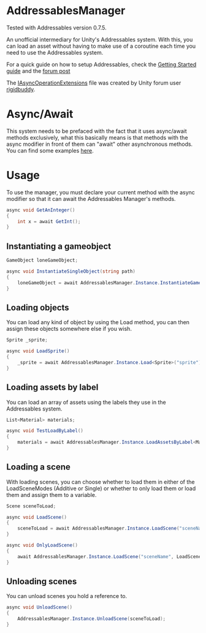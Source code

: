 # AddressablesManager
Tested with Addressables version 0.7.5.

An unofficial intermediary for Unity's Addressables system. With this, you can load an asset without having to make use of a coroutine each time you need to use the Addressables system.

For a quick guide on how to setup Addressables, check the [Getting Started guide](https://docs.google.com/document/d/1Qdrhi3NdTR_ub5e1NVjzvijCcVlR56e_zCro41KHfyM/edit#heading=h.zfo4zcp1lrzf) and the [forum post](https://forum.unity.com/threads/addressables-are-here.536304/)

The [IAsyncOperationExtensions](https://github.com/Milfeulle/AddressablesManager/blob/master/Assets/AddressablesManager/Scripts/Extensions/IAsyncOperationExtensions.cs) file was created by Unity forum user [rigidbuddy](https://forum.unity.com/threads/async-await-support-for-loading-assets.538898/#post-3553571).

# Async/Await

This system needs to be prefaced with the fact that it uses async/await methods exclusively, what this basically means is that methods with the async modifier in front of them can "await" other asynchronous methods. You can find some examples [here](https://www.dotnetperls.com/async).

# Usage

To use the manager, you must declare your current method with the async modifier so that it can await the Addressables Manager's methods.

```c#
async void GetAnInteger()
{
    int x = await GetInt();
}
```

## Instantiating a gameobject

```c#
GameObject loneGameObject;

async void InstantiateSingleObject(string path)
{
    loneGameObject = await AddressablesManager.Instance.InstantiateGameObject(path);
}
```

## Loading objects

You can load any kind of object by using the Load<T> method, you can then assign these objects somewhere else if you wish.

```c#
Sprite _sprite;

async void LoadSprite()
{
    _sprite = await AddressablesManager.Instance.Load<Sprite>("sprite");
}
```

## Loading assets by label

You can load an array of assets using the labels they use in the Addressables system.

```c#
List<Material> materials;

async void TestLoadByLabel()
{
    materials = await AddressablesManager.Instance.LoadAssetsByLabel<Material>("materials");
}
```

## Loading a scene

With loading scenes, you can choose whether to load them in either of the LoadSceneModes (Additive or Single) or whether to only load them or load them and assign them to a variable.

```c#
Scene sceneToLoad;

async void LoadScene()
{
    sceneToLoad = await AddressablesManager.Instance.LoadScene("sceneName", LoadSceneMode.Additive);
}

async void OnlyLoadScene()
{
    await AddressablesManager.Instance.LoadScene("sceneName", LoadSceneMode.Additive);
}
```

## Unloading scenes

You can unload scenes you hold a reference to.

```c#
async void UnloadScene()
{
    AddressablesManager.Instance.UnloadScene(sceneToLoad);
}
```
